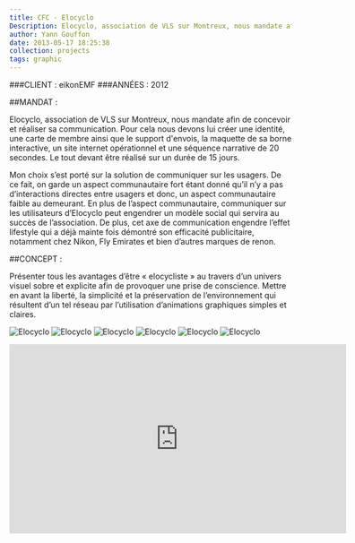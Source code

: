 ```yaml
---
title: CFC - Elocyclo
Description: Elocyclo, association de VLS sur Montreux, nous mandate afin de concevoir et réaliser sa communication.
author: Yann Gouffon
date: 2013-05-17 18:25:38
collection: projects
tags: graphic
---
```


###CLIENT : eikonEMF
###ANNÉES : 2012

##MANDAT :

Elocyclo, association de VLS sur Montreux, nous mandate afin de concevoir et réaliser sa communication. Pour cela nous devons lui créer une identité, une carte de membre ainsi que le support d'envois, la maquette de sa borne interactive, un site internet opérationnel et une séquence narrative de 20 secondes. Le tout devant être réalisé sur un durée de 15 jours.

Mon choix s’est porté sur la solution de communiquer sur les usagers. De ce fait, on garde un aspect communautaire fort étant donné qu’il n’y a pas d’interactions directes entre usagers et donc, un aspect communautaire faible au demeurant. En plus de l’aspect communautaire, communiquer sur les utilisateurs d’Elocyclo peut engendrer un modèle social qui servira au succès de l’association. De plus, cet axe de communication engendre l’effet lifestyle qui a déjà mainte fois démontré son efficacité publicitaire, notamment chez Nikon, Fly Emirates et bien d’autres marques de renon.

##CONCEPT :

Présenter tous les avantages d’être « elocycliste » au travers d’un univers visuel sobre et explicite afin de provoquer une prise de conscience. Mettre en avant la liberté, la simplicité et la préservation de l’environnement qui résultent d’un tel réseau par l’utilisation d’animations graphiques simples et claires. 

![Elocyclo](http://staging.yago.io/content/images/elocycloconstruction.jpg.jpg)
![Elocyclo](http://staging.yago.io/content/images/elocyclologo.jpg.jpg)
![Elocyclo](http://staging.yago.io/content/images/elocyclocarte.png.png)
![Elocyclo](http://staging.yago.io/content/images/elocyclolettre.jpg.jpg)
![Elocyclo](http://staging.yago.io/content/images/elocycloborne3.jpg.jpg)
![Elocyclo](http://staging.yago.io/content/images/elocyclosite.png.png)

<iframe width="601" height="338" frameborder="0" allowfullscreen="" mozallowfullscreen="" webkitallowfullscreen="" src="http://player.vimeo.com/video/44024754?title=0&amp;byline=0&amp;portrait=0&amp;color=2d95e3"></iframe>
